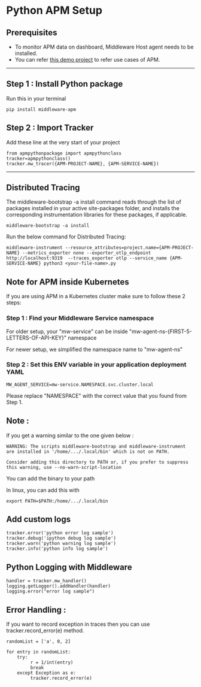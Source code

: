 # Python APM Setup

## Prerequisites

* To monitor APM data on dashboard, Middleware Host agent needs to be installed.
* You can refer [this demo project](https://github.com/middleware-labs/demo-apm/tree/master/python) to refer use cases
  of APM.

--------------------

## Step 1 : Install Python package

Run this in your terminal

```
pip install middleware-apm
```

## Step 2 : Import Tracker

Add these line at the very start of your project

```
from apmpythonpackage import apmpythonclass
tracker=apmpythonclass()
tracker.mw_tracer({APM-PROJECT-NAME}, {APM-SERVICE-NAME})
```

---------------------

## Distributed Tracing

The middleware-bootstrap -a install command reads through the list of packages installed in your active site-packages folder, and installs the corresponding instrumentation libraries for these packages, if applicable.
```
middleware-bootstrap -a install
```

Run the below command for Distributed Tracing:
```
middleware-instrument --resource_attributes=project.name={APM-PROJECT-NAME} --metrics_exporter none --exporter_otlp_endpoint http://localhost:9319  --traces_exporter otlp --service_name {APM-SERVICE-NAME} python3 <your-file-name>.py
```

## Note for APM inside Kubernetes

If you are using APM in a Kubernetes cluster make sure to follow these 2 steps:

### Step 1 : Find your Middleware Service namespace
For older setup, your "mw-service" can be inside "mw-agent-ns-{FIRST-5-LETTERS-OF-API-KEY}" namespace

For newer setup, we simplified the namespace name to "mw-agent-ns"

### Step 2 : Set this ENV variable in your application deployment YAML
```
MW_AGENT_SERVICE=mw-service.NAMESPACE.svc.cluster.local
```
Please replace "NAMESPACE" with the correct value that you found from Step 1.

## Note :

If you get a warning similar to the one given below :
```
WARNING: The scripts middleware-bootstrap and middleware-instrument are installed in '/home/.../.local/bin' which is not on PATH.

Consider adding this directory to PATH or, if you prefer to suppress this warning, use --no-warn-script-location
```

You can add the binary to your path 

In linux, you can add this with
```
export PATH=$PATH:/home/.../.local/bin
```

## Add custom logs

```
tracker.error('python error log sample')
tracker.debug('ipython debug log sample')
tracker.warn('python warning log sample')
tracker.info('python info log sample')
```

## Python Logging with Middleware

```
handler = tracker.mw_handler()
logging.getLogger().addHandler(handler)
logging.error("error log sample")
```

## Error Handling :

If you want to record exception in traces then you can use tracker.record_error(e) method.

```
randomList = ['a', 0, 2]

for entry in randomList:
    try:
         r = 1/int(entry)
         break
    except Exception as e:
         tracker.record_error(e)
 
